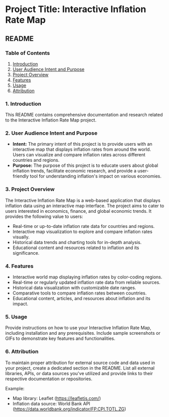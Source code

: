 # Project Title: Interactive Inflation Rate Map

## README

### Table of Contents
1. [Introduction](#introduction)
2. [User Audience Intent and Purpose](#user-audience-intent-and-purpose)
3. [Project Overview](#project-overview)
4. [Features](#features)
5. [Usage](#usage)
6. [Attribution](#attribution)


### 1. Introduction<a name="introduction"></a>
This README contains comprehensive documentation and research related to the Interactive Inflation Rate Map project.

### 2. User Audience Intent and Purpose<a name="user-audience-intent-and-purpose"></a>
- **Intent:** The primary intent of this project is to provide users with an interactive map that displays inflation rates from around the world. Users can visualize and compare inflation rates across different countries and regions.
- **Purpose:** The purpose of this project is to educate users about global inflation trends, facilitate economic research, and provide a user-friendly tool for understanding inflation's impact on various economies.

### 3. Project Overview<a name="project-overview"></a>
The Interactive Inflation Rate Map is a web-based application that displays inflation data using an interactive map interface. The project aims to cater to users interested in economics, finance, and global economic trends. It provides the following value to users:
- Real-time or up-to-date inflation rate data for countries and regions.
- Interactive map visualization to explore and compare inflation rates visually.
- Historical data trends and charting tools for in-depth analysis.
- Educational content and resources related to inflation and its significance.

### 4. Features<a name="features"></a>
- Interactive world map displaying inflation rates by color-coding regions.
- Real-time or regularly updated inflation rate data from reliable sources.
- Historical data visualization with customizable date ranges.
- Comparative tools to compare inflation rates between countries.
- Educational content, articles, and resources about inflation and its impact.

### 5. Usage<a name="usage"></a>
Provide instructions on how to use your Interactive Inflation Rate Map, including installation and any prerequisites. Include sample screenshots or GIFs to demonstrate key features and functionalities.

### 6. Attribution<a name="attribution"></a>
To maintain proper attribution for external source code and data used in your project, create a dedicated section in the README. List all external libraries, APIs, or data sources you've utilized and provide links to their respective documentation or repositories.

Example:
- Map library: Leaflet (https://leafletjs.com/)
- Inflation data source: World Bank API (https://data.worldbank.org/indicator/FP.CPI.TOTL.ZG)


